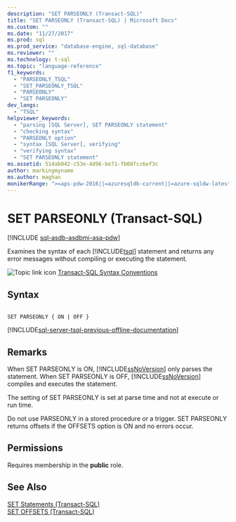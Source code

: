 ```yaml
---
description: "SET PARSEONLY (Transact-SQL)"
title: "SET PARSEONLY (Transact-SQL) | Microsoft Docs"
ms.custom: ""
ms.date: "11/27/2017"
ms.prod: sql
ms.prod_service: "database-engine, sql-database"
ms.reviewer: ""
ms.technology: t-sql
ms.topic: "language-reference"
f1_keywords: 
  - "PARSEONLY_TSQL"
  - "SET_PARSEONLY_TSQL"
  - "PARSEONLY"
  - "SET PARSEONLY"
dev_langs: 
  - "TSQL"
helpviewer_keywords: 
  - "parsing [SQL Server], SET PARSEONLY statement"
  - "checking syntax"
  - "PARSEONLY option"
  - "syntax [SQL Server], verifying"
  - "verifying syntax"
  - "SET PARSEONLY statement"
ms.assetid: 514ab042-c53e-4d96-be71-fb08fcc6ef3c
author: markingmyname
ms.author: maghan
monikerRange: ">=aps-pdw-2016||=azuresqldb-current||=azure-sqldw-latest||>=sql-server-2016||=sqlallproducts-allversions||>=sql-server-linux-2017||=azuresqldb-mi-current"
---
```

# SET PARSEONLY (Transact-SQL)
[!INCLUDE [sql-asdb-asdbmi-asa-pdw](../../includes/applies-to-version/sql-asdb-asdbmi-asa-pdw.md)]

  Examines the syntax of each [!INCLUDE[tsql](../../includes/tsql-md.md)] statement and returns any error messages without compiling or executing the statement.  
  
 ![Topic link icon](../../database-engine/configure-windows/media/topic-link.gif "Topic link icon") [Transact-SQL Syntax Conventions](../../t-sql/language-elements/transact-sql-syntax-conventions-transact-sql.md)  
  
## Syntax  
  
```syntaxsql
  
SET PARSEONLY { ON | OFF }  
```  
  
[!INCLUDE[sql-server-tsql-previous-offline-documentation](../../includes/sql-server-tsql-previous-offline-documentation.md)]

## Remarks
 When SET PARSEONLY is ON, [!INCLUDE[ssNoVersion](../../includes/ssnoversion-md.md)] only parses the statement. When SET PARSEONLY is OFF, [!INCLUDE[ssNoVersion](../../includes/ssnoversion-md.md)] compiles and executes the statement.  
  
 The setting of SET PARSEONLY is set at parse time and not at execute or run time.  
  
 Do not use PARSEONLY in a stored procedure or a trigger. SET PARSEONLY returns offsets if the OFFSETS option is ON and no errors occur.  
  
## Permissions  
 Requires membership in the **public** role.  
  
## See Also  
 [SET Statements &#40;Transact-SQL&#41;](../../t-sql/statements/set-statements-transact-sql.md)   
 [SET OFFSETS &#40;Transact-SQL&#41;](../../t-sql/statements/set-offsets-transact-sql.md)  
  
  
